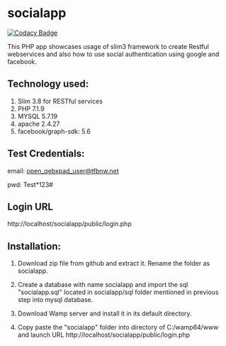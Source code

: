 # socialapp

[![Codacy Badge](https://api.codacy.com/project/badge/Grade/f682fcd9e4a545ebb9716cd31e0908e3)](https://www.codacy.com/app/raghu.amilineni/socialapp?utm_source=github.com&utm_medium=referral&utm_content=amilineniraghu/socialapp&utm_campaign=badger)

This PHP app showcases usage of slim3 framework to create Restful webservices and also how to use social authentication using google and facebook.

Technology used:
---------------------
1) Slim 3.8 for RESTful services
2) PHP 7.1.9
3) MYSQL 5.7.19
4) apache 2.4.27
5) facebook/graph-sdk: 5.6

Test Credentials:
----------
email:
open_qebxpad_user@tfbnw.net

pwd:
Test*123#


Login URL
-----------
http://localhost/socialapp/public/login.php

Installation:
----------------
1) Download zip file from github and extract it. Rename the folder as socialapp.

2) Create a database with name socialapp and import the sql "socialapp.sql" located in socialapp/sql folder mentioned in previous step into mysql database.

3) Download Wamp server and install it in its default directory.

4) Copy paste the "socialapp" folder into directory of C:/wamp64/www and launch URL http://localhost/socialapp/public/login.php